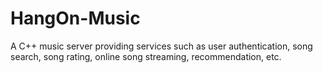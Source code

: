 # HangOn-Music
A C++ music server providing services such as user authentication, song search, song rating, online song streaming, recommendation, etc.
